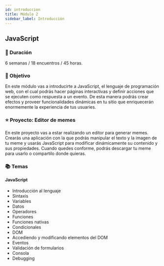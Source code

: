 ```yaml
---
id: introduccion
title: Módulo 2
sidebar_label: Introducción
---
```


## JavaScript

### 📅 Duración

6 semanas / 18 encuentros / 45 horas.

### 🏁 Objetivo

En este módulo vas a introducirte a JavaScript, el lenguaje de programación web, con el cual podrás hacer páginas interactivas y definir acciones que se ejecuten como respuesta a un evento. De esta manera podrás crear efectos y proveer funcionalidades dinámicas en tu sitio que enriquecerán enormemente la experiencia de tus usuaries.

### ⭐️ Proyecto: Editor de memes

En este proyecto vas a estar realizando un editor para generar memes. Crearás una aplicación con la que podrás manipular el texto y la imagen de tu meme y usarás JavaScript para modificar dinámicamente su contenido y sus propiedades. Cuando quedes conforme, podrás descargar tu meme para usarlo o compartilo donde quieras.

### 📚 Temas

#### JavaScript

- Introducción al lenguaje
- Sintaxis
- Variables
- Datos
- Operadores
- Funciones
- Funciones nativas
- Condicionales
- DOM
- Accediendo y modificando elementos del DOM
- Eventos
- Validación de formularios
- Consola
- Debugging
